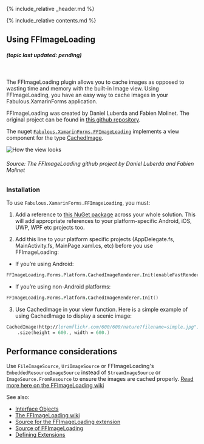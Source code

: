 {% include_relative _header.md %}

{% include_relative contents.md %}

Using FFImageLoading
------
##### (topic last updated: pending)
<br /> 

The FFImageLoading plugin allows you to cache images as opposed to wasting time and memory with the built-in Image view. Using FFImageLoading, you have an easy way to cache images in your Fabulous.XamarinForms application.

FFImageLoading was created by Daniel Luberda and Fabien Molinet. The original project can be found in [this github repository](https://github.com/luberda-molinet/FFImageLoading).

The nuget [`Fabulous.XamarinForms.FFImageLoading`](https://www.nuget.org/packages/Fabulous.XamarinForms.FFImageLoading) implements a view component for the type [CachedImage](https://github.com/luberda-molinet/FFImageLoading/wiki/Xamarin.Forms-API#basic-example).

![How the view looks](https://raw.githubusercontent.com/luberda-molinet/FFImageLoading/master/samples/Screenshots/ffimageloading_large.png)
###### Source: The FFImageLoading github project by Daniel Luberda and Fabien Molinet

### Installation
To use `Fabulous.XamarinForms.FFImageLoading`, you must:

1. Add a reference to [this NuGet package](https://www.nuget.org/packages/Fabulous.XamarinForms.FFImageLoading) across your whole solution.  This will add appropriate references to your platform-specific Android, iOS, UWP, WPF etc projects too.

2. Add this line to your platform specific projects (AppDelegate.fs, MainActivity.fs, MainPage.xaml.cs, etc) before you use FFImageLoading:
- If you’re using Android:
```fs
FFImageLoading.Forms.Platform.CachedImageRenderer.Init(enableFastRenderer = Nullable [true]/[false])
```
- If you’re using non-Android platforms:
```fs
FFImageLoading.Forms.Platform.CachedImageRenderer.Init()
```

3. Use CachedImage in your view function. Here is a simple example of using CachedImage to display a scenic image:

```fsharp
CachedImage(http://loremflickr.com/600/600/nature?filename=simple.jpg")
    .size(height = 600., width = 600.)
```

Performance considerations
-------
Use `FileImageSource`, `UriImageSource` or FFImageLoading's `EmbeddedResourceImageSource` instead of `StreamImageSource` or `ImageSource.FromResource` to ensure the images are cached properly.
[Read more here on the FFImageLoading wiki](https://github.com/luberda-molinet/FFImageLoading/wiki/Xamarin.Forms-Advanced)

See also:

* [Interface Objects](view-interface-objects.html)
* [The FFImageLoading wiki](https://github.com/luberda-molinet/FFImageLoading/wiki)
* [Source for the FFImageLoading extension](https://github.com/fsprojects/Fabulous/blob/v1.0/Fabulous.XamarinForms/extensions/FFImageLoading/CachedImage.fs)
* [Source of FFImageLoading](https://github.com/luberda-molinet/FFImageLoading)
* [Defining Extensions](view-a-extensions.html)
